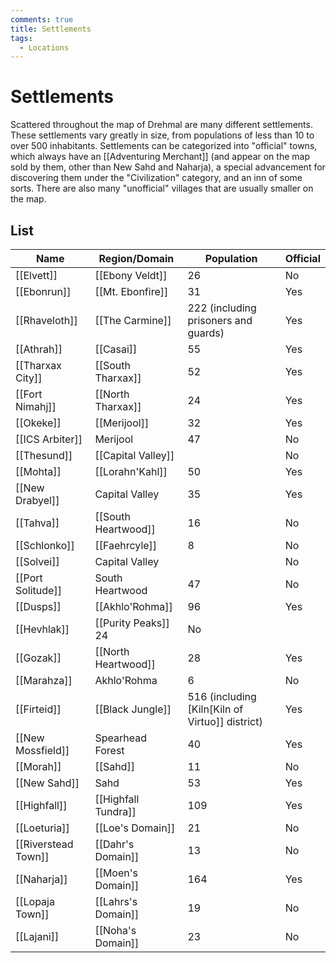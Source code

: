 ```yaml
---
comments: true
title: Settlements
tags:
  - Locations
---
```


# Settlements

Scattered throughout the map of Drehmal are many different settlements. These settlements vary greatly in size, from populations of less than 10 to over 500 inhabitants. Settlements can be categorized into "official" towns, which always have an [[Adventuring Merchant]] (and appear on the map sold by them, other than New Sahd and Naharja), a special advancement for discovering them under the "Civilization" category, and an inn of some sorts. There are also many "unofficial" villages that are usually smaller on the map.

## List

| Name                | Region/Domain       | Population                                      | Official |
| ------------------- | ------------------- | ----------------------------------------------- | -------- |
| [[Elvett]]          | [[Ebony Veldt]]     | 26                                              | No       |
| [[Ebonrun]]         | [[Mt. Ebonfire]]    | 31                                              | Yes      |
| [[Rhaveloth]]       | [[The Carmine]]     | 222 (including prisoners and guards)            | Yes      |
| [[Athrah]]          | [[Casai]]           | 55                                              | Yes      |
| [[Tharxax City]]    | [[South Tharxax]]   | 52                                              | Yes      |
| [[Fort Nimahj]]     | [[North Tharxax]]   | 24                                              | Yes      |
| [[Okeke]]           | [[Merijool]]        | 32                                              | Yes      |
| [[ICS Arbiter]]     | Merijool            | 47                                              | No       |
| [[Thesund]]         | [[Capital Valley]]  |                                                 | No       |
| [[Mohta]]           | [[Lorahn'Kahl]]     | 50                                              | Yes      |
| [[New Drabyel]]     | Capital Valley      | 35                                              | Yes      |
| [[Tahva]]           | [[South Heartwood]] | 16                                              | No       |
| [[Schlonko]]        | [[Faehrcyle]]       | 8                                               | No       |
| [[Solvei]]          | Capital Valley      |                                                 | No       |
| [[Port Solitude]]   | South Heartwood     | 47                                              | No       |
| [[Dusps]]           | [[Akhlo'Rohma]]     | 96                                              | Yes      |
| [[Hevhlak]]         | [[Purity Peaks]] 24 | No                                              |
| [[Gozak]]           | [[North Heartwood]] | 28                                              | Yes      |
| [[Marahza]]         | Akhlo'Rohma         | 6                                               | No       | [[Helmshire]] | [[Spearhead Forest]] | 11 | No |
| [[Firteid]]         | [[Black Jungle]]    | 516 (including [Kiln[Kiln of Virtuo]] district) | Yes      |
| [[New Mossfield]]   | Spearhead Forest    | 40                                              | Yes      |
| [[Morah]]           | [[Sahd]]            | 11                                              | No       |
| [[New Sahd]]        | Sahd                | 53                                              | Yes      |
| [[Highfall]]        | [[Highfall Tundra]] | 109                                             | Yes      |
| [[Loeturia]]        | [[Loe's Domain]]    | 21                                              | No       |
| [[Riverstead Town]] | [[Dahr's Domain]]   | 13                                              | No       |
| [[Naharja]]         | [[Moen's Domain]]   | 164                                             | Yes      |
| [[Lopaja Town]]     | [[Lahrs's Domain]]  | 19                                              | No       |
| [[Lajani]]          | [[Noha's Domain]]   | 23                                              | No       |


